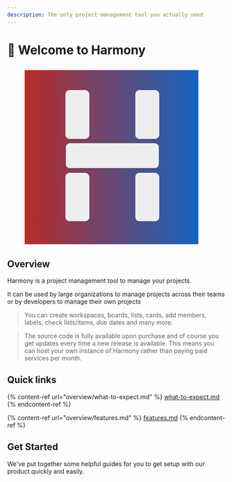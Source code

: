 ```yaml
---
description: The only project management tool you actually need
---
```


# 👋 Welcome to Harmony

##

<figure><img src=".gitbook/assets/harmony-logo.jpg" alt=""><figcaption></figcaption></figure>

## Overview

Harmony is a project management tool to manage your projects.

It can be used by large organizations to manage projects across their teams or by developers to manage their own projects&#x20;

> You can create workspaces, boards, lists, cards, add members, labels, check lists/items, due dates and many more.

> The source code is fully available upon purchase and of course you get updates every time a new release is available. This means you can host your own instance of Harmony rather than paying paid services per month.

## Quick links



{% content-ref url="overview/what-to-expect.md" %}
[what-to-expect.md](overview/what-to-expect.md)
{% endcontent-ref %}

{% content-ref url="overview/features.md" %}
[features.md](overview/features.md)
{% endcontent-ref %}

## Get Started

We've put together some helpful guides for you to get setup with our product quickly and easily.
